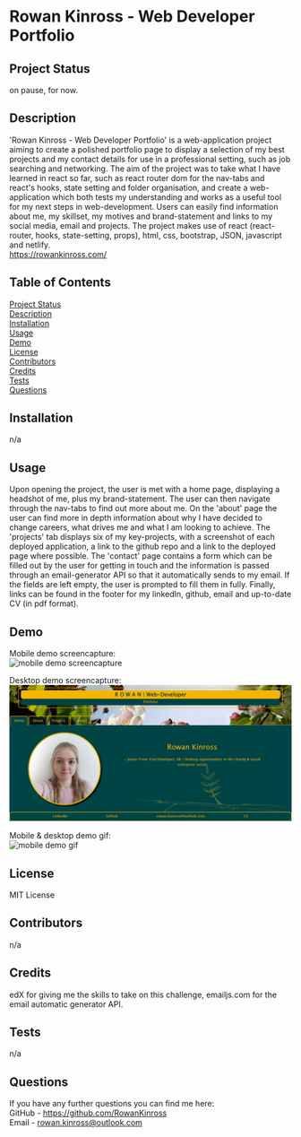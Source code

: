 # Rowan Kinross - Web Developer Portfolio

## Project Status
on pause, for now.

## Description
'Rowan Kinross - Web Developer Portfolio' is a web-application project aiming to create a polished portfolio page to display a selection of my best projects and my contact details for use in a professional setting, such as job searching and networking. The aim of the project was to take what I have learned in react so far, such as react router dom for the nav-tabs and react's hooks, state setting and folder organisation, and create a web-application which both tests my understanding and works as a useful tool for my next steps in web-development. Users can easily find information about me, my skillset, my motives and brand-statement and links to my social media, email and projects. The project makes use of react (react-router, hooks, state-setting, props), html, css, bootstrap, JSON, javascript and netlify.  <br>
https://rowankinross.com/
  
## Table of Contents
[Project Status](https://github.com/RowanKinross/rkinross_webdev_portfolio?tab=readme-ov-file#project-status) <br>
[Description](https://github.com/RowanKinross/rkinross_webdev_portfolio?tab=readme-ov-file#description) <br>
[Installation](https://github.com/RowanKinross/rkinross_webdev_portfolio?tab=readme-ov-file#installation) <br>
[Usage](https://github.com/RowanKinross/rkinross_webdev_portfolio?tab=readme-ov-file#usage) <br>
[Demo](https://github.com/RowanKinross/rkinross_webdev_portfolio?tab=readme-ov-file#demo) <br>
[License](https://github.com/RowanKinross/rkinross_webdev_portfolio?tab=readme-ov-file#license) <br>
[Contributors](https://github.com/RowanKinross/rkinross_webdev_portfolio?tab=readme-ov-file#contributors) <br>
[Credits](https://github.com/RowanKinross/rkinross_webdev_portfolio?tab=readme-ov-file#credits) <br>
[Tests](https://github.com/RowanKinross/rkinross_webdev_portfolio?tab=readme-ov-file#tests) <br>
[Questions](https://github.com/RowanKinross/rkinross_webdev_portfolio?tab=readme-ov-file#questions)
  
## Installation
n/a

## Usage
Upon opening the project, the user is met with a home page, displaying a headshot of me, plus my brand-statement. The user can then navigate through the nav-tabs to find out more about me. On the 'about' page the user can find more in depth information about why I have decided to change careers, what drives me and what I am looking to achieve. The 'projects' tab displays six of my key-projects, with a screenshot of each deployed application, a link to the github repo and a link to the deployed page where possible. The 'contact' page contains a form which can be filled out by the user for getting in touch and the information is passed through an email-generator API so that it automatically sends to my email. If the fields are left empty, the user is prompted to fill them in fully. Finally, links can be found in the footer for my linkedIn, github, email and up-to-date CV (in pdf format).

## Demo

Mobile demo screencapture: <br>
![mobile demo screencapture](public/rkinross-web-dev-portfolio-mobile.png) 

Desktop demo screencapture: <br>
![desktop demo screencapture](public/rkinross-web-dev-portfolio-desktop.png) 

Mobile & desktop demo gif: <br>
![mobile demo gif](public/rkinross-web-dev-portfolio-mobile-demo-gif.gif)

## License
MIT License

## Contributors
n/a

## Credits
edX for giving me the skills to take on this challenge, emailjs.com for the email automatic generator API.

## Tests
n/a

## Questions
If you have any further questions you can find me here: <br>
GitHub - https://github.com/RowanKinross <br>
Email - rowan.kinross@outlook.com 

